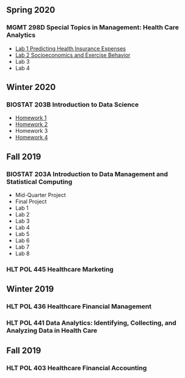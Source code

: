 ## Spring 2020
### MGMT 298D Special Topics in Management: Health Care Analytics
* [Lab 1 Predicting Health Insurance Expenses](https://tonylim96.github.io/MGMT-298D/Lab1.html)
* [Lab 2 Socioeconomics and Exercise Behavior](https://tonylim96.github.io/MGMT-298D/Lab2.html)
* Lab 3
* Lab 4

## Winter 2020
### BIOSTAT 203B Introduction to Data Science
* [Homework 1](https://tonylim96.github.io/BIOSTAT-203B/Homework1.html)
* [Homework 2](https://tonylim96.github.io/BIOSTAT-203B/Homework2.html)
* Homework 3
* [Homework 4](https://tonylim96.github.io/BIOSTAT-203B/Homework4.html)

## Fall 2019
### BIOSTAT 203A Introduction to Data Management and Statistical Computing
* Mid-Quarter Project
* Final Project
* Lab 1
* Lab 2
* Lab 3
* Lab 4
* Lab 5
* Lab 6
* Lab 7
* Lab 8

### HLT POL 445 Healthcare Marketing


## Winter 2019
### HLT POL 436 Healthcare Financial Management

### HLT POL 441 Data Analytics: Identifying, Collecting, and Analyzing Data in Health Care

## Fall 2019
### HLT POL 403 Healthcare Financial Accounting

